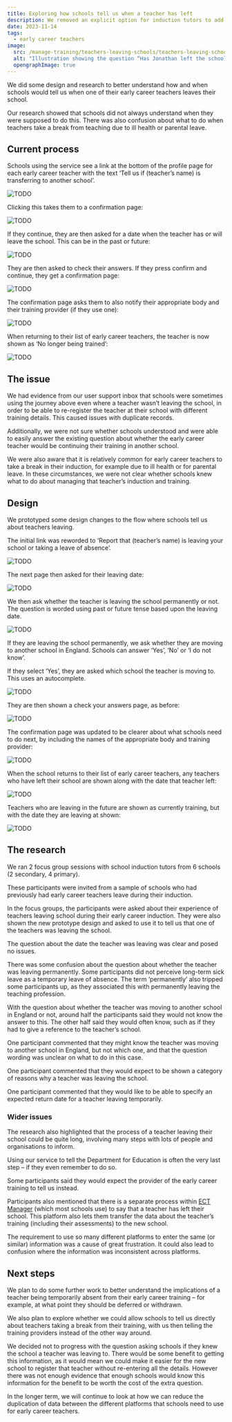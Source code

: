 ```yaml
---
title: Exploring how schools tell us when a teacher has left
description: We removed an explicit option for induction tutors to add themselves as a mentor, instead allowing them to do it through the normal “add mentor” flow.
date: 2023-11-14
tags:
  - early career teachers
image:
  src: /manage-training/teachers-leaving-schools/teachers-leaving-schools.png
  alt: "Illustration showing the question “Has Jonathan left the school permanently?” with the answers “Yes” or “No, they’ve taken a temporary leave of absence, for example parental leave” as radio options"
  opengraphImage: true
---
```


We did some design and research to better understand how and when schools would tell us when one of their early career teachers leaves their school.

Our research showed that schools did not always understand when they were supposed to do this. There was also confusion about what to do when teachers take a break from teaching due to ill health or parental leave.

## Current process

Schools using the service see a link at the bottom of the profile page for each early career teacher with the text ‘Tell us if (teacher’s name) is transferring to another school’.

![TODO](current-leaving-link.png)

Clicking this takes them to a confirmation page:

![TODO](current-confirmation-page.png)

If they continue, they are then asked for a date when the teacher has or will leave the school. This can be in the past or future:

![TODO](current-date.png)

They are then asked to check their answers. If they press confirm and continue, they get a confirmation page:

![TODO](current-check-answers.png)

The confirmation page asks them to also notify their appropriate body and their training provider (if they use one):

![TODO](current-completion-page.png)

When returning to their list of early career teachers, the teacher is now shown as ‘No longer being trained’:

![TODO](current-list-view.png)

## The issue

We had evidence from our user support inbox that schools were sometimes using the journey above even where a teacher wasn’t leaving the school, in order to be able to re-register the teacher at their school with different training details. This caused issues with duplicate records.

Additionally, we were not sure whether schools understood and were able to easily answer the existing question about whether the early career teacher would be continuing their training in another school.

We were also aware that it is relatively common for early career teachers to take a break in their induction, for example due to ill health or for parental leave. In these circumstances, we were not clear whether schools knew what to do about managing that teacher’s induction and training.

## Design

We prototyped some design changes to the flow where schools tell us about teachers leaving.

The initial link was reworded to ‘Report that (teacher’s name) is leaving your school or taking a leave of absence’.

![TODO](new-leaving-link.png)

The next page then asked for their leaving date:

![TODO](new-date.png)

We then ask whether the teacher is leaving the school permanently or not. The question is worded using past or future tense based upon the leaving date.

![TODO](new-leaving-permanently.png)

If they are leaving the school permanently, we ask whether they are moving to another school in England. Schools can answer ‘Yes’, ‘No’ or ‘I do not know’.

If they select ‘Yes’, they are asked which school the teacher is moving to. This uses an autocomplete.

![TODO](new-moving-to-another-school.png)

They are then shown a check your answers page, as before:

![TODO](new-check-answers.png)

The confirmation page was updated to be clearer about what schools need to do next, by including the names of the appropriate body and training provider:

![TODO](new-completion-page.png)

When the school returns to their list of early career teachers, any teachers who have left their school are shown along with the date that teacher left:

![TODO](new-list-view.png)

Teachers who are leaving in the future are shown as currently training, but with the date they are leaving at shown:

![TODO](new-leaving-in-future.png)

## The research

We ran 2 focus group sessions with school induction tutors from 6 schools (2 secondary, 4 primary).

These participants were invited from a sample of schools who had previously had early career teachers leave during their induction.

In the focus groups, the participants were asked about their experience of teachers leaving school during their early career induction. They were also shown the new prototype design and asked to use it to tell us that one of the teachers was leaving the school.

The question about the date the teacher was leaving was clear and posed no issues.

There was some confusion about the question about whether the teacher was leaving permanently. Some participants did not perceive long-term sick leave as a temporary leave of absence. The term ‘permanently’ also tripped some participants up, as they associated this with permanently leaving the teaching profession.

With the question about whether the teacher was moving to another school in England or not, around half the participants said they would not know the answer to this. The other half said they would often know, such as if they had to give a reference to the teacher’s school.

One participant commented that they might know the teacher was moving to another school in England, but not which one, and that the question wording was unclear on what to do in this case.

One participant commented that they would expect to be shown a category of reasons why a teacher was leaving the school.

One participant commented that they would like to be able to specify an expected return date for a teacher leaving temporarily.

### Wider issues

The research also highlighted that the process of a teacher leaving their school could be quite long, involving many steps with lots of people and organisations to inform.

Using our service to tell the Department for Education is often the very last step – if they even remember to do so.

Some participants said they would expect the provider of the early career training to tell us instead.

Participants also mentioned that there is a separate process within [ECT Manager](http://ectmanager.com/) (which most schools use) to say that a teacher has left their school. This platform also lets them transfer the data about the teacher’s training (including their assessments) to the new school.

The requirement to use so many different platforms to enter the same (or similar) information was a cause of great frustration. It could also lead to confusion where the information was inconsistent across platforms.

## Next steps

We plan to do some further work to better understand the implications of a teacher being temporarily absent from their early career training – for example, at what point they should be deferred or withdrawn.

We also plan to explore whether we could allow schools to tell us directly about teachers taking a break from their training, with us then telling the training providers instead of the other way around.

We decided not to progress with the question asking schools if they knew the school a teacher was leaving to. There would be some benefit to getting this information, as it would mean we could make it easier for the new school to register that teacher without re-entering all the details. However there was not enough evidence that enough schools would know this information for the benefit to be worth the cost of the extra question.

In the longer term, we will continue to look at how we can reduce the duplication of data between the different platforms that schools need to use for early career teachers.
